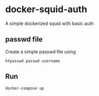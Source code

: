 # docker-squid-auth
A simple dockerized squid with basic auth
## passwd file
Create a simple passwd file using
```
htpasswd passwd username
```
## Run
```
docker-compose up
```
